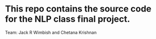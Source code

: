 # This repo contains the source code for the NLP class final project. 
Team: Jack R Wimbish and Chetana Krishnan
